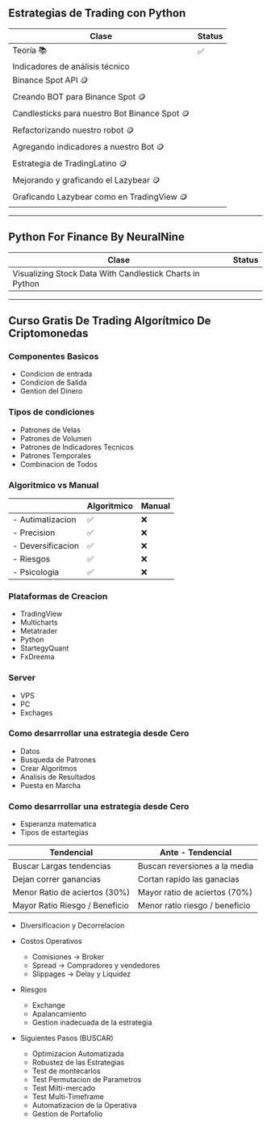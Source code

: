 ## Estrategias de Trading con Python

| Clase                                         | Status |
| --------------------------------------------- | ------ |
| Teoría 📚                                     | ✅     |
| Indicadores de análisis técnico               |        |
| Binance Spot API 🪙                           |        |
| Creando BOT para Binance Spot 🪙              |        |
| Candlesticks para nuestro Bot Binance Spot 🪙 |        |
| Refactorizando nuestro robot 🪙               |        |
| Agregando indicadores a nuestro Bot 🪙        |        |
| Estrategia de TradingLatino 🪙                |        |
| Mejorando y graficando el Lazybear 🪙         |        |
| Graficando Lazybear como en TradingView 🪙    |        |

---

## Python For Finance By NeuralNine

| Clase                                                    | Status |
| -------------------------------------------------------- | ------ |
| Visualizing Stock Data With Candlestick Charts in Python |        |

---

## Curso Gratis De Trading Algorítmico De Criptomonedas

### Componentes Basicos

- Condicion de entrada
- Condicion de Salida
- Gention del Dinero

### Tipos de condiciones

- Patrones de Velas
- Patrones de Volumen
- Patrones de Indicadores Tecnicos
- Patrones Temporales
- Combinacion de Todos

### Algoritmico vs Manual

|                   | Algoritmico | Manual |
| ----------------- | ----------- | ------ |
| - Autimatizacion  | ✅          | ❌     |
| - Precision       | ✅          | ❌     |
| - Deversificacion | ✅          | ❌     |
| - Riesgos         | ✅          | ❌     |
| - Psicologia      | ✅          | ❌     |

### Plataformas de Creacion

- TradingView
- Multicharts
- Metatrader
- Python
- StartegyQuant
- FxDreema

### Server

- VPS
- PC
- Exchages

### Como desarrrollar una estrategia desde Cero

- Datos
- Busqueda de Patrones
- Crear Algoritmos
- Analisis de Resultados
- Puesta en Marcha

### Como desarrrollar una estrategia desde Cero

- Esperanza matematica
- Tipos de estartegias

| Tendencial                     | Ante - Tendencial              |
| ------------------------------ | ------------------------------ |
| Buscar Largas tendencias       | Buscan reversiones a la media  |
| Dejan correr ganancias         | Cortan rapido las ganacias     |
| Menor Ratio de aciertos (30%)  | Mayor ratio de aciertos (70%)  |
| Mayor Ratio Riesgo / Beneficio | Menor ratio riesgo / beneficio |

- Diversificacion y Decorrelacion
- Costos Operativos

  - Comisiones &rarr; Broker
  - Spread &rarr; Compradores y vendedores
  - Slippages &rarr; Delay y Liquidez

- Riesgos

  - Exchange
  - Apalancamiento
  - Gestion inadecuada de la estrategia

- Siguientes Pasos (BUSCAR)

  - Optimizacion Automatizada
  - Robustez de las Estrategias
  - Test de montecarlos
  - Test Permutacion de Parametros
  - Test Milti-mercado
  - Test Multi-Timeframe
  - Automatizacion de la Operativa
  - Gestion de Portafolio
